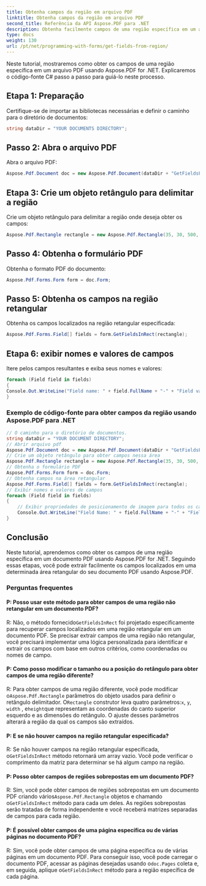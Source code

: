```yaml
---
title: Obtenha campos da região em arquivo PDF
linktitle: Obtenha campos da região em arquivo PDF
second_title: Referência da API Aspose.PDF para .NET
description: Obtenha facilmente campos de uma região específica em um arquivo PDF com Aspose.PDF para .NET.
type: docs
weight: 130
url: /pt/net/programming-with-forms/get-fields-from-region/
---
```

Neste tutorial, mostraremos como obter os campos de uma região específica em um arquivo PDF usando Aspose.PDF for .NET. Explicaremos o código-fonte C# passo a passo para guiá-lo neste processo.

## Etapa 1: Preparação

Certifique-se de importar as bibliotecas necessárias e definir o caminho para o diretório de documentos:

```csharp
string dataDir = "YOUR DOCUMENTS DIRECTORY";
```

## Passo 2: Abra o arquivo PDF

Abra o arquivo PDF:

```csharp
Aspose.Pdf.Document doc = new Aspose.Pdf.Document(dataDir + "GetFieldsFromRegion.pdf");
```

## Etapa 3: Crie um objeto retângulo para delimitar a região

Crie um objeto retângulo para delimitar a região onde deseja obter os campos:

```csharp
Aspose.Pdf.Rectangle rectangle = new Aspose.Pdf.Rectangle(35, 30, 500, 500);
```

## Passo 4: Obtenha o formulário PDF

Obtenha o formato PDF do documento:

```csharp
Aspose.Pdf.Forms.Form form = doc.Form;
```

## Passo 5: Obtenha os campos na região retangular

Obtenha os campos localizados na região retangular especificada:

```csharp
Aspose.Pdf.Forms.Field[] fields = form.GetFieldsInRect(rectangle);
```

## Etapa 6: exibir nomes e valores de campos

Itere pelos campos resultantes e exiba seus nomes e valores:

```csharp
foreach (Field field in fields)
{
Console.Out.WriteLine("Field name: " + field.FullName + "-" + "Field value: " + field.Value);
}
```

### Exemplo de código-fonte para obter campos da região usando Aspose.PDF para .NET 
```csharp
// O caminho para o diretório de documentos.
string dataDir = "YOUR DOCUMENT DIRECTORY";
// Abrir arquivo pdf
Aspose.Pdf.Document doc = new Aspose.Pdf.Document(dataDir + "GetFieldsFromRegion.pdf");
// Crie um objeto retângulo para obter campos nessa área
Aspose.Pdf.Rectangle rectangle = new Aspose.Pdf.Rectangle(35, 30, 500, 500);
// Obtenha o formulário PDF
Aspose.Pdf.Forms.Form form = doc.Form;
// Obtenha campos na área retangular
Aspose.Pdf.Forms.Field[] fields = form.GetFieldsInRect(rectangle);
// Exibir nomes e valores de campos
foreach (Field field in fields)
{
	// Exibir propriedades de posicionamento de imagem para todos os canais
	Console.Out.WriteLine("Field Name: " + field.FullName + "-" + "Field Value: " + field.Value);
}
```

## Conclusão

Neste tutorial, aprendemos como obter os campos de uma região específica em um documento PDF usando Aspose.PDF for .NET. Seguindo essas etapas, você pode extrair facilmente os campos localizados em uma determinada área retangular do seu documento PDF usando Aspose.PDF.

### Perguntas frequentes

#### P: Posso usar este método para obter campos de uma região não retangular em um documento PDF?

 R: Não, o método fornecido`GetFieldsInRect` foi projetado especificamente para recuperar campos localizados em uma região retangular em um documento PDF. Se precisar extrair campos de uma região não retangular, você precisará implementar uma lógica personalizada para identificar e extrair os campos com base em outros critérios, como coordenadas ou nomes de campo.

#### P: Como posso modificar o tamanho ou a posição do retângulo para obter campos de uma região diferente?

 R: Para obter campos de uma região diferente, você pode modificar o`Aspose.Pdf.Rectangle` parâmetros do objeto usados para definir o retângulo delimitador. O`Rectangle` construtor leva quatro parâmetros:`x`, `y`, `width` , e`height`que representam as coordenadas do canto superior esquerdo e as dimensões do retângulo. O ajuste desses parâmetros alterará a região da qual os campos são extraídos.

#### P: E se não houver campos na região retangular especificada?

 R: Se não houver campos na região retangular especificada, o`GetFieldsInRect` método retornará um array vazio. Você pode verificar o comprimento da matriz para determinar se há algum campo na região.

#### P: Posso obter campos de regiões sobrepostas em um documento PDF?

 R: Sim, você pode obter campos de regiões sobrepostas em um documento PDF criando vários`Aspose.Pdf.Rectangle` objetos e chamando o`GetFieldsInRect` método para cada um deles. As regiões sobrepostas serão tratadas de forma independente e você receberá matrizes separadas de campos para cada região.

#### P: É possível obter campos de uma página específica ou de várias páginas no documento PDF?

R: Sim, você pode obter campos de uma página específica ou de várias páginas em um documento PDF. Para conseguir isso, você pode carregar o documento PDF, acessar as páginas desejadas usando o`doc.Pages` coleta e, em seguida, aplique o`GetFieldsInRect` método para a região específica de cada página.